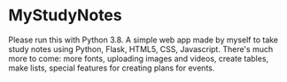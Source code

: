 # MyStudyNotes
Please run this with Python 3.8.
A simple web app made by myself to take study notes using Python, Flask, HTML5, CSS, Javascript.
There's much more to come: more fonts, uploading images and videos, create tables, make lists, special features for creating plans for events.
